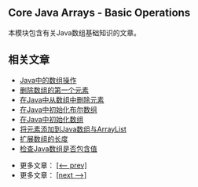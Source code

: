 ## Core Java Arrays - Basic Operations

本模块包含有关Java数组基础知识的文章。

## 相关文章

+ [Java中的数组操作](docs/Java中的数组操作.md)
+ [删除数组的第一个元素](docs/删除数组的第一个元素.md)
+ [在Java中从数组中删除元素](docs/在Java中从数组中删除元素.md)
+ [在Java中初始化布尔数组](docs/在Java中初始化布尔数组.md)
+ [在Java中初始化数组](docs/在Java中初始化数组.md)
+ [将元素添加到Java数组与ArrayList](docs/将元素添加到Java数组与ArrayList.md)
+ [扩展数组的长度](docs/扩展数组的长度.md)
+ [检查Java数组是否包含值](docs/检查Java数组是否包含值.md)

- 更多文章： [[<-- prev]](../java-arrays-multidimensional/README.md)
- 更多文章： [[next -->]](../java-arrays-operations-advanced/README.md)